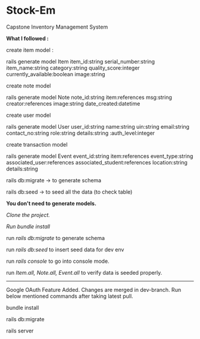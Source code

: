 # Stock-Em

Capstone Inventory Management System

**What I followed :**

create item model :

rails generate model Item item_id:string serial_number:string item_name:string category:string quality_score:integer currently_available:boolean image:string

create note model

rails generate model Note note_id:string item:references msg:string creator:references image:string date_created:datetime

create user model

rails generate model User user_id:string name:string uin:string email:string contact_no:string role:string details:string :auth_level:integer

create transaction model

rails generate model Event event_id:string item:references event_type:string associated_user:references associated_student:references location:string details:string

rails db:migrate -> to generate schema

rails db:seed -> to seed all the data (to check table)

**You don't need to generate models.**

_Clone the project._

_Run bundle install_

run _rails db:migrate_ to generate schema

run _rails db:seed_ to insert seed data for dev env

run _rails console_ to go into console mode.

run _Item.all, Note.all, Event.all_ to verify data is seeded properly.

----------------------------------------------------------------------
Google OAuth Feature Added. Changes are merged in dev-branch. Run below mentioned commands after taking latest pull.

bundle install

rails db:migrate

rails server
